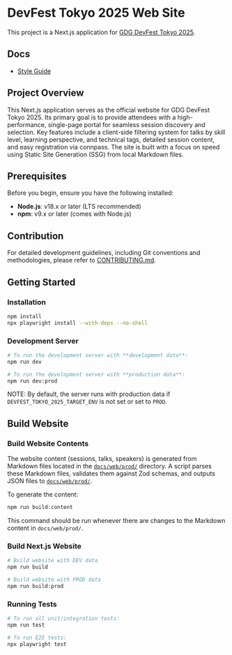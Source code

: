 # DevFest Tokyo 2025 Web Site

This project is a Next.js application for [GDG DevFest Tokyo 2025](https://gdg-tokyo.connpass.com/event/369416/).

## Docs

- [Style Guide](./docs/web/style-guide.md)

## Project Overview

This Next.js application serves as the official website for GDG DevFest Tokyo 2025. Its primary goal is to provide attendees with a high-performance, single-page portal for seamless session discovery and selection. Key features include a client-side filtering system for talks by skill level, learning perspective, and technical tags, detailed session content, and easy registration via connpass. The site is built with a focus on speed using Static Site Generation (SSG) from local Markdown files.

## Prerequisites

Before you begin, ensure you have the following installed:

- **Node.js**: v18.x or later (LTS recommended)
- **npm**: v9.x or later (comes with Node.js)

## Contribution

For detailed development guidelines, including Git conventions and methodologies, please refer to [CONTRIBUTING.md](./CONTRIBUTING.md).

## Getting Started

### Installation

```bash
npm install
npx playwright install --with-deps --no-shell
```

### Development Server

```bash
# To run the development server with **development data**:
npm run dev

# To run the development server with **production data**:
npm run dev:prod
```

NOTE: By default, the server runs with production data if `DEVFEST_TOKYO_2025_TARGET_ENV` is not set or set to `PROD`.

## Build Website

### Build Website Contents

The website content (sessions, talks, speakers) is generated from Markdown files located in the [`docs/web/prod/`](./docs/web/prod/) directory. A script parses these Markdown files, validates them against Zod schemas, and outputs JSON files to [`docs/web/prod/`](./docs/web/prod/).

To generate the content:

```bash
npm run build:content
```

This command should be run whenever there are changes to the Markdown content in `docs/web/prod/`.

### Build Next.js Website

```bash
# Build website with DEV data
npm run build

# Build website with PROD data
npm run build:prod
```

### Running Tests

```bash
# To run all unit/integration tests:
npm run test

# To run E2E tests:
npx playwright test
```

